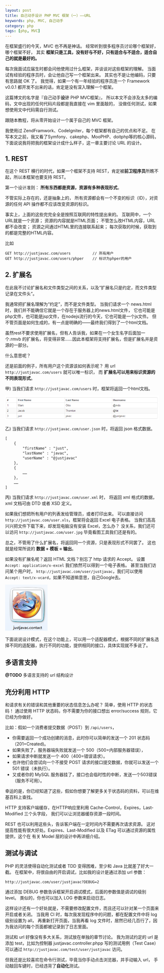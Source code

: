 ```yaml
---
layout: post
title: 自己动手设计 PHP MVC 框架（一）——URL
keywords: php, MVC, 自己动手
category: php
tags: [php, MVC]
---
```


在框架盛行的今天，MVC 也不再是神话。
经常听到很多程序员讨论哪个框架好，哪个框架不好，
其实 **框架只是工具，没有好与不好，只有适合与不适合，适合自己的就是最好的。**

每次我面试应届生时都会问他使用过什么框架，并谈谈对这些框架的理解。
当面试有经验的程序员时，会让他自己写一个框架出来。
其实也不是让他编码，只要有思路就 OK 了。
我觉得，如果一个有一年经验的程序员连一个 Framework v0.0.1 都开发不出来的话，肯定是没有深入理解一个框架。

这篇博文的名字是『自己动手**设计** PHP MVC框架』，
所以本文不会涉及太多的编码，文中出现的任何代码片段都是我直接在 vim 里面敲的，
没做任何测试，如果想使用文中代码需自行测试。

跟随本教程，将从零开始设计一个属于自己的 MVC 框架。

我使用过 ZendFramwork、CodeIgniter，每个框架都有自己的优点和不足。
在写本文之前，我又看了Symfony、cakephp、MooPHP、doitphp等的核心源码，
下面说说我将把我的框架设计成什么样子，这一章主要讨论 URL 的设计。

## 1. REST

在这个 REST 横行的时代，如果一个框架不支持 REST，肯定被**前卫程序员**所瞧不起，所以本框架也要支持 REST。

第一个设计准则： **所有东西都是资源，资源有多种表现形式**。

不管实际上存在的，还是抽象上的，
所有资源都会有一个不变的标识（ID），对资源的任何 API 操作都不应该改变资源的标识。

事实上，上面的这些完完全全是按照互联网的特性提出来的。
互联网中，一个URL就是一个资源；
资源的内容就是HTML页面；
不管怎么改HTML内容，URL都不会改变；
资源之间通过HTML里的连接联系起来；
每次获取的时候，获取到的都是完整的HTML内容。

比如

	GET http://justjavac.com/users			// 所有用户
	GET http://justjavac.com/users/phper	// 标识为phper的用户

## 2. 扩展名

在此我不讨论扩展名和文件类型之间的关系，以及“扩展名只是约定，而文件类型记录在文件头”。

我通常把扩展名理解为“约定”，而不是文件类型。
当我们请求一个 news.html 时，我们并不能确信它就是一个存在于服务器上的news.html文件，
它也可能是php文件，也可能是jsp文件，在nodejs流行的今天，它也可能是一个js文件。
但不管页面是如何生成的，有一点是明确的——最终我们得到了一个html文档。

虽然rest不要求使用扩展名，但有人告诉我，如果在一个女生名字后面加一个.rmvb 的扩展名，将变得非常……因此本框架将支持扩展名，但是扩展名并是资源的一部分。

什么意思呢？

还是前面的例子，所有用户这个资源该如何表示呢？
用 url `http://justjavac.com/users` 就可以唯一标识，
而 **扩展名可以用来标识资源的不同表现形式**。

甲) 当我们请求 `http://justjavac.com/users` 时，框架将返回一个html文档。

![table of users](/assets/images/diy-design-php-mvc-framework-url-users.png "table of users")

乙) 当我们请求 `http://justjavac.com/user.json` 时，将返回 json 格式数据。

	[
		{
			"firstName" : "just",
			"lastName" : "javac",
			"userName" : "@justjavac"
		},
		{
			……
		},
		……
	]

丙) 当我们请求 `http://justjavac.com/user.xml` 时，
将返回 xml 格式的数据，xml 文档可由 DTD 或者 XSD 定义。

如果我们想把所有用户的列表发给管理员，或者打印出来。
可以直接访问 `http://justjavac.com/user.xls`，框架将会返回 Excel 电子表格。
当我们高高兴兴把文件下载下来，却发现电脑没有安装 Excel，怎么办？
没关系，我们还可以访问 `http://justjavac.com/user.jpg` 毕竟看图工具我们还是有的。

总之，不管用了什么扩展名，将返回同一个资源，只是表现形式不同罢了。
这也就是经常所说的 **数据 + 模板 = 输出**。

如果没有扩展名呢？返回 HTML 文档？别忘了 http 请求的 Accept。
设置 `Accept: application/x-excel` 我们依然可以得到一个电子表格。
甚至当我们访问某个用户时， `http://justjavac.com/user/justjavac`，我们可以使用 `Accept: text/x-vcard`，如果不知道嘛意思，自己Google去。

![justjavac.vcard](/assets/images/diy-design-php-mvc-framework-url-vcard.png "justjavac.vcard")

下面说说设计模式，在这个功能上，可以用一个适配器模式，根据不同的扩展名选择不同的适配器，执行不同的功能，提供相同的接口，具体实现就不多说了。

## 多语言支持

**@TODO** 多语言支持的 url 结构设计

## 充分利用 HTTP

和请求有关的错误和其他重要的状态信息怎么办呢？
简单，使用 HTTP 的状态码！
通过使用 HTTP 状态码，你不需要为你的接口想出 error/success 规则，它已经为你做好。

比如：假如一个消费者提交数据（POST）到 `/api/users`，

* 你需要返回一个成功创建的消息，此时你可以简单的发送一个 201 状态码（201=Created)。
* 如果失败了，服务器端失败就发送一个 500（500=内部服务器错误），
* 如果请求中断就发送一个 400（400=错误请求）。
* 也许他们会尝试向一个不接受 POST 请求的接口提交数据，你就可以发送一个 501 错误（未执行）。
* 又或者你的 MySQL 服务器挂了，接口也会临时性的中断，发送一个503错误（服务不可用）。

幸运的是，你已经知道了这些，假如你想要了解更多关于状态码的资料，可以在维基百科上查找。 

HTTP 支持客户端缓存，在HTTP响应里利用 Cache-Control，Expires，Last-Modified 三个头字段，
我们可以让浏览器缓存资源一段时间。

REST 也可以利用这些头，告诉客户端在一定时间内不需要再次请求资源。
这对提高性能有很大好处。Expires、Last-Modified 以及 ETag 可以通过资源的属性提供，这个在 有关 Model 层的设计中再详细介绍。

## 测试与调试

PHP 的灵活使得自动化测试或者 TDD 变得困难，至少和 Java 比就差了好大一截。
在框架中，将很自由的开启调试，比如我的设计是通过添加 url 参数：

	http://justjavac.com/user/justjavac?DEBUG=2
	
通过添加 DEBUG 参数告诉框架开启调试模式，后面的参数值是调试的级别 level。
类似的，你也可以加入 LOG 参数来启动日志。

这样设计还有一个好处就是，不需要修改配置文件，而且还可以针对某一个页面来开启或者关闭。
当我用 CI 时，每次我发现程序中的问题，都在配置文件中将 log 级别设置为 all，
再重新打开页面，当我再看 log 文件时，居然已经几百行了，因为我访问的每个页面都被记录到了日志里面。

测试和 url 好像没有多大关系，测试放在单独的章节讨论。
我为测试约定的 url 是添加 test，比如为控制器 justjavac.controller.phpp 写的测试用例（Test Case）可以通过 `http://justjavac.com/test/user/justjavac` 访问。

但我还是比较喜欢在命令行测试，毕竟当你手动点击浏览器，并手动输入 url，
手动敲回车键时，已经违背了**自动化**测试。

